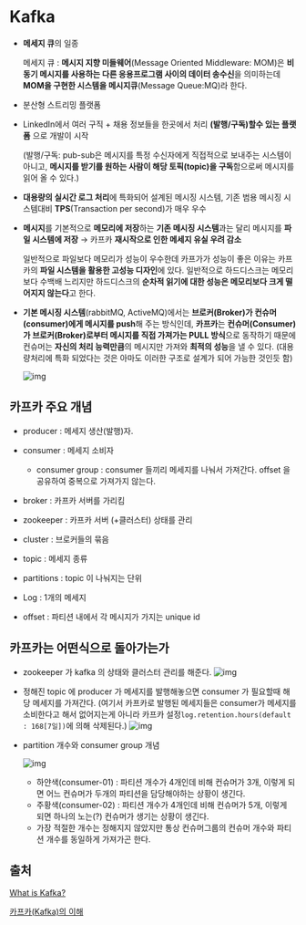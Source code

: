 # Kafka

- **메세지 큐**의 일종

  메세지 큐 : **메시지 지향 미들웨어**(Message Oriented Middleware: MOM)은 **비동기 메시지를 사용하는 다른 응용프로그램 사이의 데이터 송수신**을 의미하는데 **MOM을 구현한 시스템을 메시지큐**(Message Queue:MQ)라 한다.

- 분산형 스트리밍 플랫폼

- LinkedIn에서 여러 구직 + 채용 정보들을 한곳에서 처리 **(발행/구독)할수 있는 플랫폼** 으로 개발이 시작

  (발행/구독: pub-sub은 메시지를 특정 수신자에게 직접적으로 보내주는 시스템이 아니고, **메시지를 받기를 원하는 사람이 해당 토픽(topic)을 구독**함으로써 메시지를 읽어 올 수 있다.)

- **대용량의 실시간 로그 처리**에 특화되어 설계된 메시징 시스템, 기존 범용 메시징 시스템대비 **TPS**(Transaction per second)가 매우 우수

- **메시지**를 기본적으로 **메모리에 저장**하는 **기존 메시징 시스템**과는 달리 메시지를 **파일 시스템에 저장** → 카프카 **재시작으로 인한 메세지 유실 우려 감소**

  일반적으로 파일보다 메모리가 성능이 우수한데 카프가가 성능이 좋은 이유는 카프카의 **파일 시스템을 활용한 고성능 디자인**에 있다. 일반적으로 하드디스크는 메모리보다 수백배 느리지만 하드디스크의 **순차적 읽기에 대한 성능은 메모리보다 크게 떨어지지 않는다**고 한다.

- **기본 메시징 시스템**(rabbitMQ, ActiveMQ)에서는 **브로커(Broker)가 컨슈머(consumer)에게 메시지를 push**해 주는 방식인데, **카프카**는 **컨슈머(Consumer)가 브로커(Broker)로부터 메시지를 직접 가져가는 PULL 방식**으로 동작하기 때문에 컨슈머는 **자신의 처리 능력만큼**의 메시지만 가져와 **최적의 성능**을 낼 수 있다. (대용량처리에 특화 되었다는 것은 아마도 이러한 구조로 설계가 되어 가능한 것인듯 함)

  ![img](https://t1.daumcdn.net/cfile/tistory/99715B3A5C3FE33B10)

  

## 카프카 주요 개념

- producer : 메세지 생산(발행)자.

- consumer : 메세지 소비자

  - consumer group : consumer 들끼리 메세지를 나눠서 가져간다. offset 을 공유하여 중복으로 가져가지 않는다.

- broker : 카프카 서버를 가리킴

- zookeeper : 카프카 서버 (+클러스터) 상태를 관리

- cluster : 브로커들의 묶음

- topic : 메세지 종류

- partitions : topic 이 나눠지는 단위

- Log : 1개의 메세지

- offset : 파티션 내에서 각 메시지가 가지는 unique id

  

## 카프카는 어떤식으로 돌아가는가

- zookeeper 가 kafka 의 상태와 클러스터 관리를 해준다.
  ![img](https://taetaetae.github.io/2017/11/02/what-is-kafka/kafka3.png)

- 정해진 topic 에 producer 가 메세지를 발행해놓으면 consumer 가 필요할때 해당 메세지를 가져간다. (여기서 카프카로 발행된 메세지들은 consumer가 메세지를 소비한다고 해서 없어지는게 아니라 카프카 설정`log.retention.hours(default : 168[7일])`에 의해 삭제된다.)
  ![img](https://taetaetae.github.io/2017/11/02/what-is-kafka/kafka4.png)

- partition 개수와 consumer group 개념

  ![img](https://taetaetae.github.io/2017/11/02/what-is-kafka/kafka5.png)

  - 하얀색(consumer-01) : 파티션 개수가 4개인데 비해 컨슈머가 3개, 이렇게 되면 어느 컨슈머가 두개의 파티션을 담당해야하는 상황이 생긴다.
  - 주황색(consumer-02) : 파티션 개수가 4개인데 비해 컨슈머가 5개, 이렇게 되면 하나의 노는(?) 컨슈머가 생기는 상황이 생긴다.
  - 가장 적절한 개수는 정해지지 않았지만 통상 컨슈머그룹의 컨슈머 개수와 파티션 개수를 동일하게 가져가곤 한다.

## 출처

[What is Kafka?](https://taetaetae.github.io/2017/11/02/what-is-kafka)

[카프카(Kafka)의 이해](https://team-platform.tistory.com/11)

